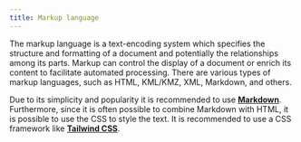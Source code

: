 ```yaml
---
title: Markup language
---
```


The markup language is a text-encoding system which specifies the structure and formatting of a document and potentially the relationships among its parts. Markup can control the display of a document or enrich its content to facilitate automated processing. There are various types of markup languages, such as HTML, KML/KMZ, XML, Markdown, and others.

Due to its simplicity and popularity it is recommended to use [**Markdown**](/start/markup-markdown.md). Furthermore, since it is often possible to combine Markdown with HTML, it is possible to use the CSS to style the text. It is recommended to use a CSS framework like [**Tailwind CSS**](/start/markup-tailwindcss).
